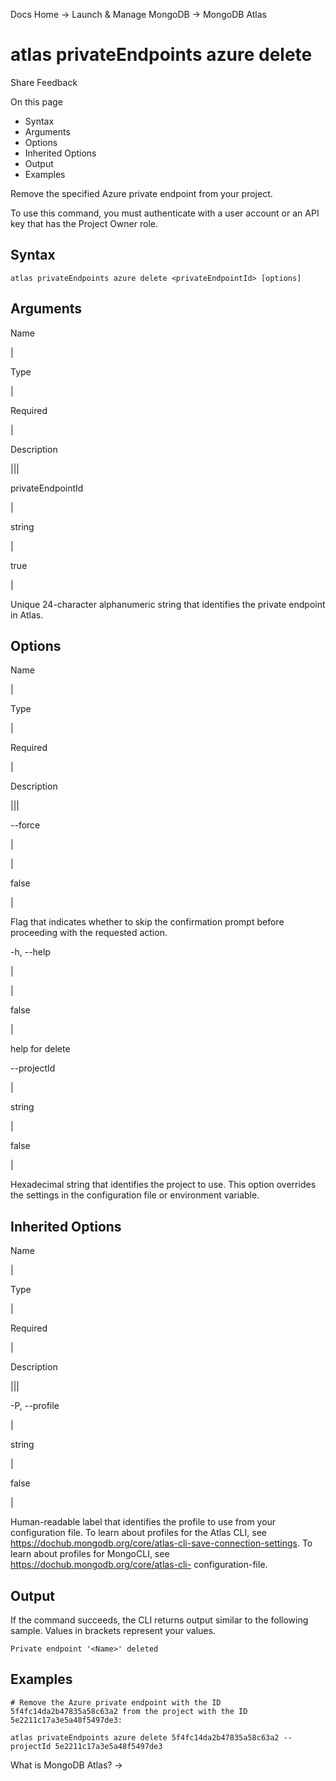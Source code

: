 Docs Home → Launch & Manage MongoDB → MongoDB Atlas

# atlas privateEndpoints azure delete

Share Feedback

On this page

  * Syntax
  * Arguments
  * Options
  * Inherited Options
  * Output
  * Examples

Remove the specified Azure private endpoint from your project.

To use this command, you must authenticate with a user account or an API key
that has the Project Owner role.

## Syntax

    
    
    atlas privateEndpoints azure delete <privateEndpointId> [options]  
      
  
## Arguments

Name

|

Type

|

Required

|

Description  
  
|||  
  
privateEndpointId

|

string

|

true

|

Unique 24-character alphanumeric string that identifies the private endpoint
in Atlas.  
  
## Options

Name

|

Type

|

Required

|

Description  
  
|||  
  
\--force

|

|

false

|

Flag that indicates whether to skip the confirmation prompt before proceeding
with the requested action.  
  
-h, --help

|

|

false

|

help for delete  
  
\--projectId

|

string

|

false

|

Hexadecimal string that identifies the project to use. This option overrides
the settings in the configuration file or environment variable.  
  
## Inherited Options

Name

|

Type

|

Required

|

Description  
  
|||  
  
-P, --profile

|

string

|

false

|

Human-readable label that identifies the profile to use from your
configuration file. To learn about profiles for the Atlas CLI, see
https://dochub.mongodb.org/core/atlas-cli-save-connection-settings. To learn
about profiles for MongoCLI, see https://dochub.mongodb.org/core/atlas-cli-
configuration-file.  
  
## Output

If the command succeeds, the CLI returns output similar to the following
sample. Values in brackets represent your values.

    
    
    Private endpoint '<Name>' deleted  
      
  
## Examples

    
    
    # Remove the Azure private endpoint with the ID 5f4fc14da2b47835a58c63a2 from the project with the ID 5e2211c17a3e5a48f5497de3:  
      
    atlas privateEndpoints azure delete 5f4fc14da2b47835a58c63a2 --projectId 5e2211c17a3e5a48f5497de3  
  
What is MongoDB Atlas? →

